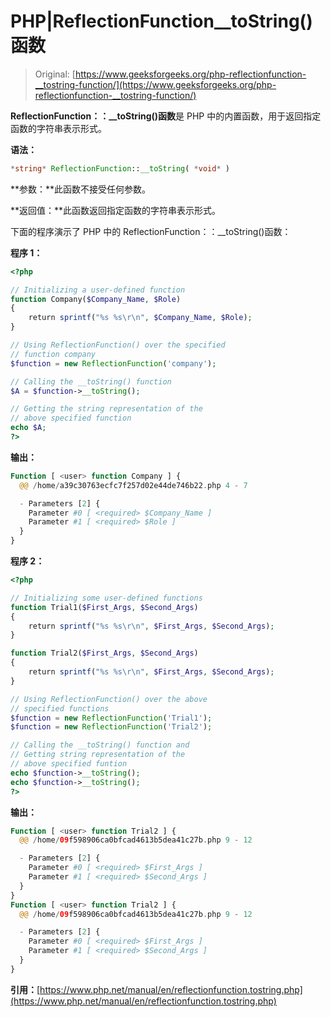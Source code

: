 # PHP|ReflectionFunction__toString()函数

> Original: [https://www.geeksforgeeks.org/php-reflectionfunction-__tostring-function/](https://www.geeksforgeeks.org/php-reflectionfunction-__tostring-function/)

**ReflectionFunction：：__toString()函数**是 PHP 中的内置函数，用于返回指定函数的字符串表示形式。

**语法：**

```php
*string* ReflectionFunction::__toString( *void* )
```

**参数：**此函数不接受任何参数。

**返回值：**此函数返回指定函数的字符串表示形式。

下面的程序演示了 PHP 中的 ReflectionFunction：：__toString()函数：

**程序 1：**

```php
<?php

// Initializing a user-defined function
function Company($Company_Name, $Role)
{
    return sprintf("%s %s\r\n", $Company_Name, $Role);
}

// Using ReflectionFunction() over the specified
// function company
$function = new ReflectionFunction('company');

// Calling the __toString() function
$A = $function->__toString();

// Getting the string representation of the
// above specified function
echo $A;
?>
```

**输出：**

```php
Function [ <user> function Company ] {
  @@ /home/a39c30763ecfc7f257d02e44de746b22.php 4 - 7

  - Parameters [2] {
    Parameter #0 [ <required> $Company_Name ]
    Parameter #1 [ <required> $Role ]
  }
}

```

**程序 2：**

```php
<?php

// Initializing some user-defined functions
function Trial1($First_Args, $Second_Args)
{
    return sprintf("%s %s\r\n", $First_Args, $Second_Args);
}

function Trial2($First_Args, $Second_Args)
{
    return sprintf("%s %s\r\n", $First_Args, $Second_Args);
}

// Using ReflectionFunction() over the above
// specified functions 
$function = new ReflectionFunction('Trial1');
$function = new ReflectionFunction('Trial2');

// Calling the __toString() function and
// Getting string representation of the
// above specified funtion
echo $function->__toString();
echo $function->__toString();
?>
```

**输出：**

```php
Function [ <user> function Trial2 ] {
  @@ /home/09f598906ca0bfcad4613b5dea41c27b.php 9 - 12

  - Parameters [2] {
    Parameter #0 [ <required> $First_Args ]
    Parameter #1 [ <required> $Second_Args ]
  }
}
Function [ <user> function Trial2 ] {
  @@ /home/09f598906ca0bfcad4613b5dea41c27b.php 9 - 12

  - Parameters [2] {
    Parameter #0 [ <required> $First_Args ]
    Parameter #1 [ <required> $Second_Args ]
  }
}

```

**引用：**[https://www.php.net/manual/en/reflectionfunction.tostring.php](https://www.php.net/manual/en/reflectionfunction.tostring.php)